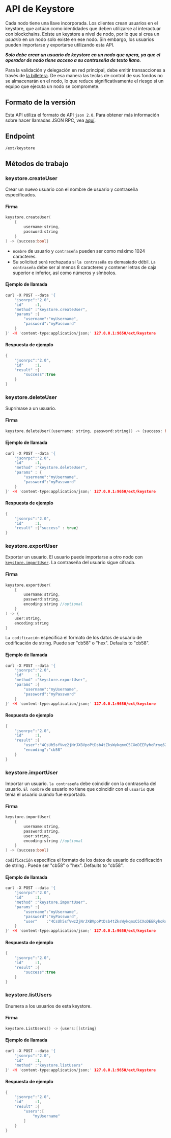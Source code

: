 # API de Keystore

Cada nodo tiene una llave incorporada. Los clientes crean usuarios en el keystore, que actúan como identidades que deben utilizarse al interactuar con blockchains. Existe un keystore a nivel de nodo, por lo que si crea un _usuario_ en un nodo solo existe en ese nodo. Sin embargo, los usuarios pueden importarse y exportarse utilizando esta API.

_**Solo debe crear un usuario de keystore en un nodo que opera, ya que el operador de nodo tiene acceso a su contraseña de texto llano.**_

Para la validación y delegación en red principal, debe emitir transacciones a través de [la billetera](../tutorials/nodes-and-staking/staking-avax-by-validating-or-delegating-with-the-avalanche-wallet.md). De esa manera las teclas de control de sus fondos no se almacenarán en el nodo, lo que reduce significativamente el riesgo si un equipo que ejecuta un nodo se compromete.

## Formato de la versión

Esta API utiliza el formato de API `json 2.0`. Para obtener más información sobre hacer llamadas JSON RPC, vea [aquí](issuing-api-calls.md).

## Endpoint

```text
/ext/keystore
```

## Métodos de trabajo

### keystore.createUser

Crear un nuevo usuario con el nombre de usuario y contraseña especificados.

#### **Firma**

```cpp
keystore.createUser(
    {
        username:string,
        password:string
    }
) -> {success:bool}
```

* `nombre` de usuario y `contraseña` pueden ser como máximo 1024 caracteres.
* Su solicitud será rechazada si `la contraseña` es demasiado débil. `La contraseña` debe ser al menos 8 caracteres y contener letras de caja superior e inferior, así como números y símbolos.

#### **Ejemplo de llamada**

```cpp
curl -X POST --data '{
    "jsonrpc":"2.0",
    "id"     :1,
    "method" :"keystore.createUser",
    "params" :{
        "username":"myUsername",
        "password":"myPassword"
    }
}' -H 'content-type:application/json;' 127.0.0.1:9650/ext/keystore
```

#### **Respuesta de ejemplo**

```cpp
{
    "jsonrpc":"2.0",
    "id"     :1,
    "result" :{
        "success":true
    }
}
```

### keystore.deleteUser

Suprímase a un usuario.

#### **Firma**

```cpp
keystore.deleteUser({username: string, password:string}) -> {success: bool}
```

#### **Ejemplo de llamada**

```cpp
curl -X POST --data '{
    "jsonrpc":"2.0",
    "id"     :1,
    "method" :"keystore.deleteUser",
    "params" : {
        "username":"myUsername",
        "password":"myPassword"
    }
}' -H 'content-type:application/json;' 127.0.0.1:9650/ext/keystore
```

#### **Respuesta de ejemplo**

```cpp
{
    "jsonrpc":"2.0",
    "id"     :1,
    "result" :{"success" : true}
}
```

### keystore.exportUser

Exportar un usuario. El usuario puede importarse a otro nodo con [`keystore.importUser`](keystore-api.md#keystore-importuser). La contraseña del usuario sigue cifrada.

#### **Firma**

```cpp
keystore.exportUser(
    {
        username:string,
        password:string,
        encoding:string //optional
    }
) -> {
    user:string,
    encoding:string
}
```

`La codificación` especifica el formato de los datos de usuario de codificación de string. Puede ser "cb58" o "hex". Defaults to "cb58".

#### **Ejemplo de llamada**

```cpp
curl -X POST --data '{
    "jsonrpc":"2.0",
    "id"     :1,
    "method" :"keystore.exportUser",
    "params" :{
        "username":"myUsername",
        "password":"myPassword"
    }
}' -H 'content-type:application/json;' 127.0.0.1:9650/ext/keystore
```

#### **Respuesta de ejemplo**

```cpp
{
    "jsonrpc":"2.0",
    "id"     :1,
    "result" :{
        "user":"4CsUh5sfVwz2jNrJXBVpoPtDsb4tZksWykqmxC5CXoDEERyhoRryq62jYTETYh53y13v7NzeReisi",
        "encoding":"cb58"
    }
}
```

### keystore.importUser

Importar un usuario. `la contraseña` debe coincidir con la contraseña del usuario. `El nombre` de usuario no tiene que coincidir con el `usuario` que tenía el usuario cuando fue exportado.

#### **Firma**

```cpp
keystore.importUser(
    {
        username:string,
        password:string,
        user:string,
        encoding:string //optional
    }
) -> {success:bool}
```

`codificación` especifica el formato de los datos de usuario de codificación de string . Puede ser "cb58" o "hex". Defaults to "cb58".

#### **Ejemplo de llamada**

```cpp
curl -X POST --data '{
    "jsonrpc":"2.0",
    "id"     :1,
    "method" :"keystore.importUser",
    "params" :{
        "username":"myUsername",
        "password":"myPassword",
        "user"    :"4CsUh5sfVwz2jNrJXBVpoPtDsb4tZksWykqmxC5CXoDEERyhoRryq62jYTETYh53y13v7NzeReisi"
    }
}' -H 'content-type:application/json;' 127.0.0.1:9650/ext/keystore
```

#### **Respuesta de ejemplo**

```cpp
{
    "jsonrpc":"2.0",
    "id"     :1,
    "result" :{
        "success":true
    }
}
```

### keystore.listUsers

Enumera a los usuarios de esta keystore.

#### **Firma**

```cpp
keystore.ListUsers() -> {users:[]string}
```

#### **Ejemplo de llamada**

```cpp
curl -X POST --data '{
    "jsonrpc":"2.0",
    "id"     :1,
    "method" :"keystore.listUsers"
}' -H 'content-type:application/json;' 127.0.0.1:9650/ext/keystore
```

#### **Respuesta de ejemplo**

```cpp
{
    "jsonrpc":"2.0",
    "id"     :1,
    "result" :{
        "users":[
            "myUsername"
        ]
    }
}
```

